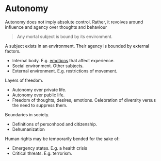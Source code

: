 # Autonomy

Autonomy does not imply absolute control. Rather, it revolves around influence and agency over thoughts and behaviour



> Any mortal subject is bound by its environment.

A subject exists in an environment. Their agency is bounded by external factors.

- Internal body. E.g. [emotions](../psychology/emotions.md) that affect experience.
- Social environment. Other subjects.
- External environment. E.g. restrictions of movement.



Layers of freedom.

- Autonomy over private life.
- Autonomy over public life.
- Freedom of thoughts, desires, emotions. Celebration of diversity versus the need to suppress them.



Boundaries in society.

- Definitions of personhood and citizenship.
- Dehumanization



Human rights may be temporarily bended for the sake of:

- Emergency states. E.g. a health crisis
- Critical threats. E.g. terrorism.

